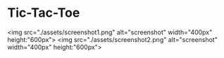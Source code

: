 # Tic-Tac-Toe

<img src="./assets/screenshot1.png" alt="screenshot" width="400px" height:"600px">
<img src="./assets/screenshot2.png" alt="screenshot" width="400px" height:"600px">


